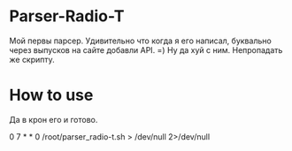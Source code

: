 # Parser-Radio-T

Мой первы парсер. Удивительно что когда я его написал, буквально через выпусков на сайте добавли API. =) 
Ну да хуй с ним. Непропадать же скрипту.

# How to use

Да в крон его и готово.

0 7 * * 0 /root/parser_radio-t.sh > /dev/null 2>/dev/null
